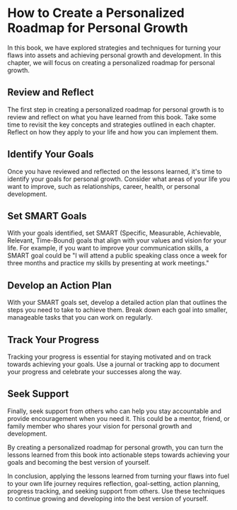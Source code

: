 How to Create a Personalized Roadmap for Personal Growth
==================================================================================================================

In this book, we have explored strategies and techniques for turning your flaws into assets and achieving personal growth and development. In this chapter, we will focus on creating a personalized roadmap for personal growth.

Review and Reflect
------------------

The first step in creating a personalized roadmap for personal growth is to review and reflect on what you have learned from this book. Take some time to revisit the key concepts and strategies outlined in each chapter. Reflect on how they apply to your life and how you can implement them.

Identify Your Goals
-------------------

Once you have reviewed and reflected on the lessons learned, it's time to identify your goals for personal growth. Consider what areas of your life you want to improve, such as relationships, career, health, or personal development.

Set SMART Goals
---------------

With your goals identified, set SMART (Specific, Measurable, Achievable, Relevant, Time-Bound) goals that align with your values and vision for your life. For example, if you want to improve your communication skills, a SMART goal could be "I will attend a public speaking class once a week for three months and practice my skills by presenting at work meetings."

Develop an Action Plan
----------------------

With your SMART goals set, develop a detailed action plan that outlines the steps you need to take to achieve them. Break down each goal into smaller, manageable tasks that you can work on regularly.

Track Your Progress
-------------------

Tracking your progress is essential for staying motivated and on track towards achieving your goals. Use a journal or tracking app to document your progress and celebrate your successes along the way.

Seek Support
------------

Finally, seek support from others who can help you stay accountable and provide encouragement when you need it. This could be a mentor, friend, or family member who shares your vision for personal growth and development.

By creating a personalized roadmap for personal growth, you can turn the lessons learned from this book into actionable steps towards achieving your goals and becoming the best version of yourself.

In conclusion, applying the lessons learned from turning your flaws into fuel to your own life journey requires reflection, goal-setting, action planning, progress tracking, and seeking support from others. Use these techniques to continue growing and developing into the best version of yourself.
